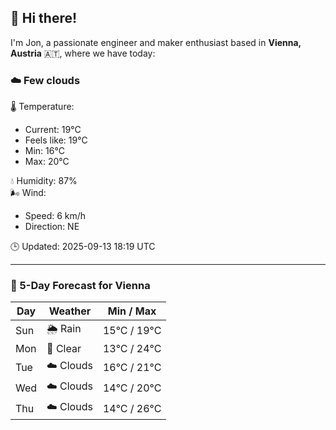 ## 👋 Hi there!

I'm Jon, a passionate engineer and maker enthusiast based in **Vienna, Austria** 🇦🇹, where we have today:

### ☁️ Few clouds 

🌡️ Temperature: 
* Current: 19°C
* Feels like: 19°C
* Min: 16°C 
* Max: 20°C  

💧 Humidity: 87%  
🌬️ Wind: 
* Speed: 6 km/h 
* Direction: NE  

🕒 Updated: 2025-09-13 18:19 UTC

---

### 📅 5-Day Forecast for Vienna

| Day | Weather | Min / Max |
|-----|---------|------------|
| Sun | 🌦️ Rain | 15°C / 19°C |
| Mon | 🌙 Clear | 13°C / 24°C |
| Tue | ☁️ Clouds | 16°C / 21°C |
| Wed | ☁️ Clouds | 14°C / 20°C |
| Thu | ☁️ Clouds | 14°C / 26°C |
